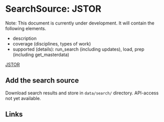 # SearchSource: JSTOR

Note: This document is currently under development. It will contain the following elements.

- description
- coverage (disciplines, types of work)
- supported (details): run_search (including updates), load,  prep (including get_masterdata)

[JSTOR](https://www.jstor.org/)

## Add the search source

Download search results and store in `data/search/` directory. API-access not yet available.

## Links
